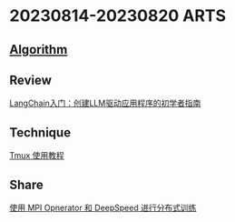 # 20230814-20230820 ARTS

## [Algorithm](Algorithm/)

## Review
[LangChain入门：创建LLM驱动应用程序的初学者指南](https://www.wangyiyang.cc/2023/08/20/getting-started-with-langchain-a-beginners-guide-to-building-llm-powered-applications/)

## Technique

[Tmux 使用教程](http://www.ruanyifeng.com/blog/2019/10/tmux.html)

## Share

[使用 MPI Opnerator 和 DeepSpeed 进行分布式训练](https://www.wangyiyang.cc/2023/08/20/distributed-training-with-mpi-operator-and-deepspeed/)
